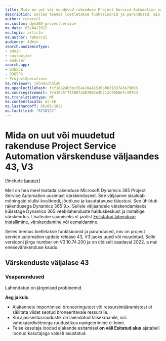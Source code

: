 ```yaml
---
title: Mida on uut või muudetud rakenduse Project Service Automation värskenduse väljaandes 43, V3
description: Selles teemas loetletakse funktsioonid ja parandused, mis on saadaval rakenduse Microsoft Dynamics 365 Project Service Automation värskenduse väljaandes 43, V3.
author: ruhercul
ms.custom: dyn365-projectservice
ms.date: 05/04/2022
ms.topic: article
ms.author: ruhercul
audience: Admin
search.audienceType:
- admin
- customizer
- enduser
search.app:
- D365CE
- D365PS
- ProjectOperations
ms.reviewer: johnmichalak
ms.openlocfilehash: fcf18a24b3bc354a16a415368063133743e79696
ms.sourcegitcommit: 7e419a5f73f80fa887084e3b212c90586fc397dd
ms.translationtype: MT
ms.contentlocale: et-EE
ms.lasthandoff: 05/05/2022
ms.locfileid: "8710122"
---
```

# <a name="whats-new-or-changed-in-project-service-automation-update-release-43-v3"></a>Mida on uut või muudetud rakenduse Project Service Automation värskenduse väljaandes 43, V3

[!include [banner](../includes/psa-now-project-operations.md)]

Meil on hea meel teatada rakenduse Microsoft Dynamics 365 Project Service Automation uusimast värskendusest. See väljaanne sisaldab mõningaid olulisi kvaliteedi, jõudluse ja kasutatavuse täiustusi. See ühildub rakendusega Dynamics 365 9.x. Sellele väljaandele värskendamiseks külastage Dynamics 365 veebilahenduste halduskeskust ja installige värskendus. Lisateabe saamiseks vt jaotist [Eelistatud lahenduse installimine, värskendamine või eemaldamine](/power-platform/admin/install-remove-preferred-solution).

Selles teemas loetletakse funktsioonid ja parandused, mis on project service automation update release 43, V3 jaoks uued või muudetud. Selle versiooni järgu number on V3.10.74.200 ja on üldiselt saadaval 2022. a mai enesevärskenduse kaudu.

## <a name="update-release-43"></a>Värskenduste väljalase 43

### <a name="bug-fixes"></a>Veaparandused

Lahendatud on järgmised probleemid.


**Aeg ja kulu**

- Ajakannete importimisel broneeringutest või ressursimääramistest ei säilitata viidet seotud broneeritavale ressursile.
- Kui ajasisestusruudustik on laiendatud täisekraanile, siis vahekaardivõtmega ruudustikus navigeerimine ei toimi.
- Teise kasutaja loodud ajakande esitamisel **on väli Esitatud alus** ajatabeli loonud kasutajaga valesti asustatud.
